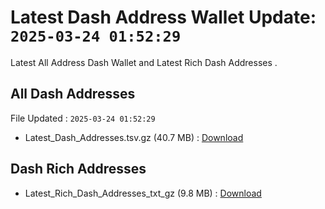# Latest Dash Address Wallet Update: `2025-03-24 01:52:29`

Latest All Address Dash Wallet and Latest Rich Dash Addresses .

## All Dash Addresses

File Updated : `2025-03-24 01:52:29`

- Latest_Dash_Addresses.tsv.gz (40.7 MB) : [Download](https://github.com/Pymmdrza/Rich-Address-Wallet/releases/tag/Dash)

## Dash Rich Addresses

- Latest_Rich_Dash_Addresses_txt_gz (9.8 MB) : [Download](https://github.com/Pymmdrza/Rich-Address-Wallet/releases/tag/Dash)
